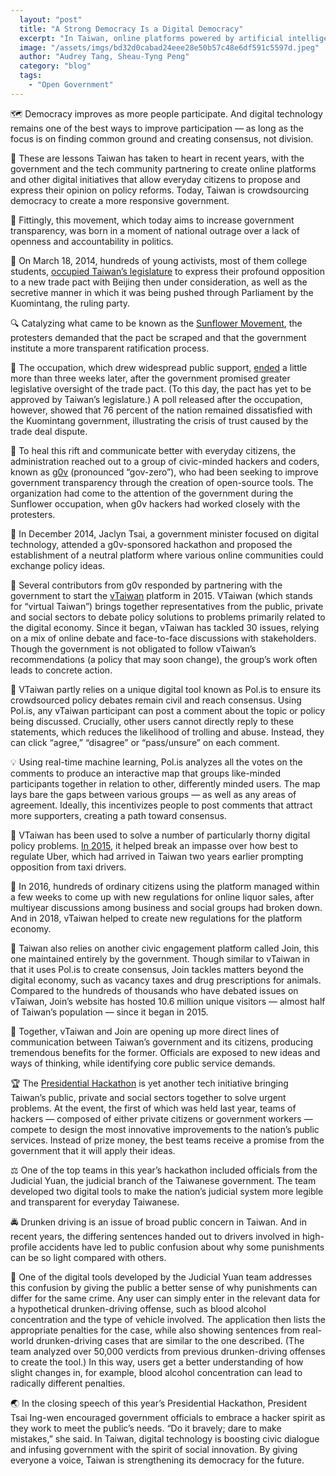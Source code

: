 ```yaml
---
  layout: "post"
  title: "A Strong Democracy Is a Digital Democracy"
  excerpt: "In Taiwan, online platforms powered by artificial intelligence are giving citizens a chance to have their say — while keeping the trolls at bay."
  image: "/assets/imgs/bd32d0cabad24eee28e50b57c48e6df591c5597d.jpeg"
  author: "Audrey Tang, Sheau-Tyng Peng"
  category: "blog"
  tags: 
    - "Open Government"
---
```


🗺 Democracy improves as more people participate. And digital technology remains one of the best ways to improve participation — as long as the focus is on finding common ground and creating consensus, not division.

🎨 These are lessons Taiwan has taken to heart in recent years, with the government and the tech community partnering to create online platforms and other digital initiatives that allow everyday citizens to propose and express their opinion on policy reforms. Today, Taiwan is crowdsourcing democracy to create a more responsive government.

🌻 Fittingly, this movement, which today aims to increase government transparency, was born in a moment of national outrage over a lack of openness and accountability in politics.

🙋 On March 18, 2014, hundreds of young activists, most of them college students, [occupied Taiwan’s legislature](https://www.reuters.com/article/us-taiwan-legislature/taiwan-students-occupy-legislature-over-china-trade-deal-idUSBREA2I04S20140319) to express their profound opposition to a new trade pact with Beijing then under consideration, as well as the secretive manner in which it was being pushed through Parliament by the Kuomintang, the ruling party.

🔍 Catalyzing what came to be known as the [Sunflower Movement](https://carnegieendowment.org/2018/08/02/activist-legacy-of-taiwan-s-sunflower-movement-pub-76966), the protesters demanded that the pact be scraped and that the government institute a more transparent ratification process.

🚧 The occupation, which drew widespread public support, [ended](https://sinosphere.blogs.nytimes.com/2014/04/10/students-prepare-to-end-occupation-of-taiwans-legislature/?action=click&module=RelatedCoverage&pgtype=Article&region=Footer) a little more than three weeks later, after the government promised greater legislative oversight of the trade pact. (To this day, the pact has yet to be approved by Taiwan’s legislature.) A poll released after the occupation, however, showed that 76 percent of the nation remained dissatisfied with the Kuomintang government, illustrating the crisis of trust caused by the trade deal dispute.

🔗 To heal this rift and communicate better with everyday citizens, the administration reached out to a group of civic-minded hackers and coders, known as [g0v](http://g0v.asia/) (pronounced “gov-zero”), who had been seeking to improve government transparency through the creation of open-source tools. The organization had come to the attention of the government during the Sunflower occupation, when g0v hackers had worked closely with the protesters.

🔢 In December 2014, Jaclyn Tsai, a government minister focused on digital technology, attended a g0v-sponsored hackathon and proposed the establishment of a neutral platform where various online communities could exchange policy ideas.

🍲 Several contributors from g0v responded by partnering with the government to start the [vTaiwan](https://vtaiwan.tw) platform in 2015. VTaiwan (which stands for “virtual Taiwan”) brings together representatives from the public, private and social sectors to debate policy solutions to problems primarily related to the digital economy. Since it began, vTaiwan has tackled 30 issues, relying on a mix of online debate and face-to-face discussions with stakeholders. Though the government is not obligated to follow vTaiwan’s recommendations (a policy that may soon change), the group’s work often leads to concrete action.

💞 VTaiwan partly relies on a unique digital tool known as Pol.is to ensure its crowdsourced policy debates remain civil and reach consensus. Using Pol.is, any vTaiwan participant can post a comment about the topic or policy being discussed. Crucially, other users cannot directly reply to these statements, which reduces the likelihood of trolling and abuse. Instead, they can click “agree,” “disagree” or “pass/unsure” on each comment.

💡 Using real-time machine learning, Pol.is analyzes all the votes on the comments to produce an interactive map that groups like-minded participants together in relation to other, differently minded users. The map lays bare the gaps between various groups — as well as any areas of agreement. Ideally, this incentivizes people to post comments that attract more supporters, creating a path toward consensus.

📶 VTaiwan has been used to solve a number of particularly thorny digital policy problems. [In 2015](https://blog.pol.is/uber-responds-to-vtaiwans-coherent-blended-volition-3e9b75102b9b), it helped break an impasse over how best to regulate Uber, which had arrived in Taiwan two years earlier prompting opposition from taxi drivers.

📲 In 2016, hundreds of ordinary citizens using the platform managed within a few weeks to come up with new regulations for online liquor sales, after multiyear discussions among business and social groups had broken down. And in 2018, vTaiwan helped to create new regulations for the platform economy.

🔄 Taiwan also relies on another civic engagement platform called Join, this one maintained entirely by the government. Though similar to vTaiwan in that it uses Pol.is to create consensus, Join tackles matters beyond the digital economy, such as vacancy taxes and drug prescriptions for animals. Compared to the hundreds of thousands who have debated issues on vTaiwan, Join’s website has hosted 10.6 million unique visitors — almost half of Taiwan’s population — since it began in 2015.

🤝 Together, vTaiwan and Join are opening up more direct lines of communication between Taiwan’s government and its citizens, producing tremendous benefits for the former. Officials are exposed to new ideas and ways of thinking, while identifying core public service demands.

🏆 The [Presidential Hackathon](https://presidential-hackathon.taiwan.gov.tw/en/) is yet another tech initiative bringing Taiwan’s public, private and social sectors together to solve urgent problems. At the event, the first of which was held last year, teams of hackers — composed of either private citizens or government workers — compete to design the most innovative improvements to the nation’s public services. Instead of prize money, the best teams receive a promise from the government that it will apply their ideas.

⚖ One of the top teams in this year’s hackathon included officials from the Judicial Yuan, the judicial branch of the Taiwanese government. The team developed two digital tools to make the nation’s judicial system more legible and transparent for everyday Taiwanese.

🚔 Drunken driving is an issue of broad public concern in Taiwan. And in recent years, the differing sentences handed out to drivers involved in high-profile accidents have led to public confusion about why some punishments can be so light compared with others.

🔧 One of the digital tools developed by the Judicial Yuan team addresses this confusion by giving the public a better sense of why punishments can differ for the same crime. Any user can simply enter in the relevant data for a hypothetical drunken-driving offense, such as blood alcohol concentration and the type of vehicle involved. The application then lists the appropriate penalties for the case, while also showing sentences from real-world drunken-driving cases that are similar to the one described. (The team analyzed over 50,000 verdicts from previous drunken-driving offenses to create the tool.) In this way, users get a better understanding of how slight changes in, for example, blood alcohol concentration can lead to radically different penalties.

🌏 In the closing speech of this year’s Presidential Hackathon, President Tsai Ing-wen encouraged government officials to embrace a hacker spirit as they work to meet the public’s needs. “Do it bravely; dare to make mistakes,” she said. In Taiwan, digital technology is boosting civic dialogue and infusing government with the spirit of social innovation. By giving everyone a voice, Taiwan is strengthening its democracy for the future.
